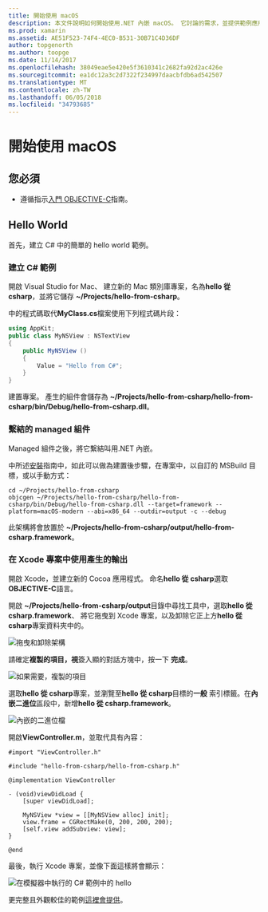 ```yaml
---
title: 開始使用 macOS
description: 本文件說明如何開始使用.NET 內嵌 macOS。 它討論的需求，並提供範例應用程式示範如何將繫結的 managed 組件，並使用 Xcode 專案中產生的輸出。
ms.prod: xamarin
ms.assetid: AE51F523-74F4-4EC0-B531-30B71C4D36DF
author: topgenorth
ms.author: toopge
ms.date: 11/14/2017
ms.openlocfilehash: 38049eae5e420e5f3610341c2682fa92d2ac426e
ms.sourcegitcommit: ea1dc12a3c2d7322f234997daacbfdb6ad542507
ms.translationtype: MT
ms.contentlocale: zh-TW
ms.lasthandoff: 06/05/2018
ms.locfileid: "34793685"
---
```

# <a name="getting-started-with-macos"></a>開始使用 macOS

## <a name="what-you-will-need"></a>您必須

* 遵循指示[入門 OBJECTIVE-C](~/tools/dotnet-embedding/get-started/objective-c/index.md)指南。

## <a name="hello-world"></a>Hello World

首先，建立 C# 中的簡單的 hello world 範例。

### <a name="create-c-sample"></a>建立 C# 範例

開啟 Visual Studio for Mac、 建立新的 Mac 類別庫專案，名為**hello 從 csharp**，並將它儲存 **~/Projects/hello-from-csharp**。

中的程式碼取代**MyClass.cs**檔案使用下列程式碼片段：

```csharp
using AppKit;
public class MyNSView : NSTextView
{
    public MyNSView ()
    {
        Value = "Hello from C#";
    }
}
```

建置專案。 產生的組件會儲存為 **~/Projects/hello-from-csharp/hello-from-csharp/bin/Debug/hello-from-csharp.dll**。

### <a name="bind-the-managed-assembly"></a>繫結的 managed 組件

Managed 組件之後，將它繫結叫用.NET 內嵌。

中所述[安裝](~/tools/dotnet-embedding/get-started/install/install.md)指南中，如此可以做為建置後步驟，在專案中，以自訂的 MSBuild 目標，或以手動方式：

```shell
cd ~/Projects/hello-from-csharp
objcgen ~/Projects/hello-from-csharp/hello-from-csharp/bin/Debug/hello-from-csharp.dll --target=framework --platform=macOS-modern --abi=x86_64 --outdir=output -c --debug
```

此架構將會放置於 **~/Projects/hello-from-csharp/output/hello-from-csharp.framework**。

### <a name="use-the-generated-output-in-an-xcode-project"></a>在 Xcode 專案中使用產生的輸出

開啟 Xcode，並建立新的 Cocoa 應用程式。 命名**hello 從 csharp**選取**OBJECTIVE-C**語言。

開啟 **~/Projects/hello-from-csharp/output**目錄中尋找工具中，選取**hello 從 csharp.framework**、 將它拖曳到 Xcode 專案，以及卸除它正上方**hello 從 csharp**專案資料夾中的。

![拖曳和卸除架構](macos-images/hello-from-csharp-mac-drag-drop-framework.png)

請確定**複製的項目，視**簽入顯的對話方塊中，按一下 **完成**。

![如果需要，複製的項目](macos-images/hello-from-csharp-mac-copy-items-if-needed.png)

選取**hello 從 csharp**專案，並瀏覽至**hello 從 csharp**目標的**一般** 索引標籤。在**內嵌二進位**區段中，新增**hello 從 csharp.framework**。

![內嵌的二進位檔](macos-images/hello-from-csharp-mac-embedded-binaries.png)

開啟**ViewController.m**，並取代具有內容：

```objc
#import "ViewController.h"

#include "hello-from-csharp/hello-from-csharp.h"

@implementation ViewController

- (void)viewDidLoad {
    [super viewDidLoad];
    
    MyNSView *view = [[MyNSView alloc] init];
    view.frame = CGRectMake(0, 200, 200, 200);
    [self.view addSubview: view];
}

@end
```

最後，執行 Xcode 專案，並像下面這樣將會顯示：

![在模擬器中執行的 C# 範例中的 hello](macos-images/hello-from-csharp-mac.png)

更完整且外觀較佳的範例[這裡會提供](https://github.com/mono/Embeddinator-4000/tree/objc/samples/mac/weather)。
